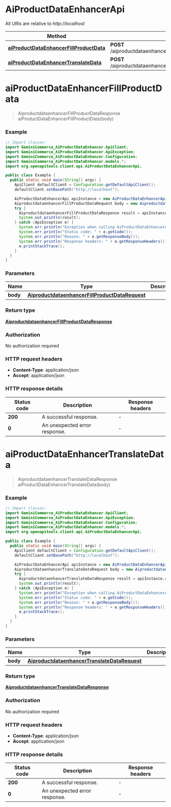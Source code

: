 # AiProductDataEnhancerApi

All URIs are relative to *http://localhost*

| Method | HTTP request | Description |
|------------- | ------------- | -------------|
| [**aiProductDataEnhancerFillProductData**](AiProductDataEnhancerApi.md#aiProductDataEnhancerFillProductData) | **POST** /aiproductdataenhancer.AiProductDataEnhancer/FillProductData |  |
| [**aiProductDataEnhancerTranslateData**](AiProductDataEnhancerApi.md#aiProductDataEnhancerTranslateData) | **POST** /aiproductdataenhancer.AiProductDataEnhancer/TranslateData |  |


<a id="aiProductDataEnhancerFillProductData"></a>
# **aiProductDataEnhancerFillProductData**
> AiproductdataenhancerFillProductDataResponse aiProductDataEnhancerFillProductData(body)



### Example
```java
// Import classes:
import GeminiCommerce_AiProductDataEnhancer.ApiClient;
import GeminiCommerce_AiProductDataEnhancer.ApiException;
import GeminiCommerce_AiProductDataEnhancer.Configuration;
import GeminiCommerce_AiProductDataEnhancer.models.*;
import org.openapitools.client.api.AiProductDataEnhancerApi;

public class Example {
  public static void main(String[] args) {
    ApiClient defaultClient = Configuration.getDefaultApiClient();
    defaultClient.setBasePath("http://localhost");

    AiProductDataEnhancerApi apiInstance = new AiProductDataEnhancerApi(defaultClient);
    AiproductdataenhancerFillProductDataRequest body = new AiproductdataenhancerFillProductDataRequest(); // AiproductdataenhancerFillProductDataRequest | 
    try {
      AiproductdataenhancerFillProductDataResponse result = apiInstance.aiProductDataEnhancerFillProductData(body);
      System.out.println(result);
    } catch (ApiException e) {
      System.err.println("Exception when calling AiProductDataEnhancerApi#aiProductDataEnhancerFillProductData");
      System.err.println("Status code: " + e.getCode());
      System.err.println("Reason: " + e.getResponseBody());
      System.err.println("Response headers: " + e.getResponseHeaders());
      e.printStackTrace();
    }
  }
}
```

### Parameters

| Name | Type | Description  | Notes |
|------------- | ------------- | ------------- | -------------|
| **body** | [**AiproductdataenhancerFillProductDataRequest**](AiproductdataenhancerFillProductDataRequest.md)|  | |

### Return type

[**AiproductdataenhancerFillProductDataResponse**](AiproductdataenhancerFillProductDataResponse.md)

### Authorization

No authorization required

### HTTP request headers

 - **Content-Type**: application/json
 - **Accept**: application/json

### HTTP response details
| Status code | Description | Response headers |
|-------------|-------------|------------------|
| **200** | A successful response. |  -  |
| **0** | An unexpected error response. |  -  |

<a id="aiProductDataEnhancerTranslateData"></a>
# **aiProductDataEnhancerTranslateData**
> AiproductdataenhancerTranslateDataResponse aiProductDataEnhancerTranslateData(body)



### Example
```java
// Import classes:
import GeminiCommerce_AiProductDataEnhancer.ApiClient;
import GeminiCommerce_AiProductDataEnhancer.ApiException;
import GeminiCommerce_AiProductDataEnhancer.Configuration;
import GeminiCommerce_AiProductDataEnhancer.models.*;
import org.openapitools.client.api.AiProductDataEnhancerApi;

public class Example {
  public static void main(String[] args) {
    ApiClient defaultClient = Configuration.getDefaultApiClient();
    defaultClient.setBasePath("http://localhost");

    AiProductDataEnhancerApi apiInstance = new AiProductDataEnhancerApi(defaultClient);
    AiproductdataenhancerTranslateDataRequest body = new AiproductdataenhancerTranslateDataRequest(); // AiproductdataenhancerTranslateDataRequest | 
    try {
      AiproductdataenhancerTranslateDataResponse result = apiInstance.aiProductDataEnhancerTranslateData(body);
      System.out.println(result);
    } catch (ApiException e) {
      System.err.println("Exception when calling AiProductDataEnhancerApi#aiProductDataEnhancerTranslateData");
      System.err.println("Status code: " + e.getCode());
      System.err.println("Reason: " + e.getResponseBody());
      System.err.println("Response headers: " + e.getResponseHeaders());
      e.printStackTrace();
    }
  }
}
```

### Parameters

| Name | Type | Description  | Notes |
|------------- | ------------- | ------------- | -------------|
| **body** | [**AiproductdataenhancerTranslateDataRequest**](AiproductdataenhancerTranslateDataRequest.md)|  | |

### Return type

[**AiproductdataenhancerTranslateDataResponse**](AiproductdataenhancerTranslateDataResponse.md)

### Authorization

No authorization required

### HTTP request headers

 - **Content-Type**: application/json
 - **Accept**: application/json

### HTTP response details
| Status code | Description | Response headers |
|-------------|-------------|------------------|
| **200** | A successful response. |  -  |
| **0** | An unexpected error response. |  -  |

